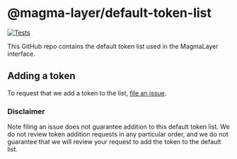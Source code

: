 # @magma-layer/default-token-list

[![Tests](https://github.com/Magma-Layer/default-token-list/workflows/Tests/badge.svg)](https://github.com/Magma-Layer/default-token-list/actions?query=workflow%3ATests)

This GitHub repo contains the default token list used in the MagmaLayer interface.

## Adding a token

To request that we add a token to the list, 
[file an issue](https://github.com/Magma-Layer/default-token-list/issues/new?assignees=&labels=token+request&template=token-request.md&title=Add+%7BTOKEN_SYMBOL%7D%3A+%7BTOKEN_NAME%7D).

### Disclaimer

Note filing an issue does not guarantee addition to this default token list. We do not review token addition requests in any particular order, and we do not guarantee that we will review your request to add the token to the default list.

